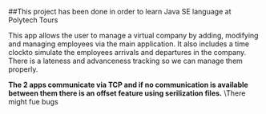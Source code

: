 ##This project has been done in order to learn Java SE language at Polytech Tours

This app allows the user to manage a virtual company by  adding, modifying and managing employees via the main application.
It also includes a time clockto simulate the employees arrivals and departures in the company. There is a lateness and advanceness tracking so we can manage them properly.

**The 2 apps communicate via TCP and if no communication is available between them there is an offset feature using serilization files.**
\There might fue bugs
